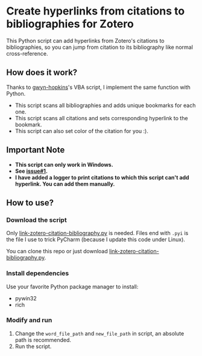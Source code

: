 # Create hyperlinks from citations to bibliographies for Zotero

This Python script can add hyperlinks from Zotero's citations to bibliographies, so you can jump from citation to its bibliography like normal cross-reference.

## How does it work?

Thanks to [gwyn-hopkins](https://forums.zotero.org/discussion/comment/418013/#Comment_418013)'s VBA script, I implement the same function with Python.

- This script scans all bibliographies and adds unique bookmarks for each one.
- This script scans all citations and sets corresponding hyperlink to the bookmark.
- This script can also set color of the citation for you :).

## Important Note

- **This script can only work in Windows.**
- **See [issue#1](https://github.com/Syize/link-zotero-citation-bibliography/issues/1).**
- **I have added a logger to print citations to which this script can't add hyperlink. You can add them manually.**

## How to use?

### Download the script

Only [link-zotero-citation-bibliography.py](link-zotero-citation-bibliography.py) is needed. Files end with `.pyi` is the file I use to trick PyCharm (because I update this code under Linux).

You can clone this repo or just download [link-zotero-citation-bibliography.py](link-zotero-citation-bibliography.py).

### Install dependencies

Use your favorite Python package manager to install:

- pywin32
- rich

### Modify and run

1. Change the `word_file_path` and `new_file_path` in script, an absolute path is recommended.
2. Run the script.
